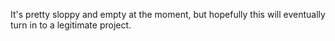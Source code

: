 It's pretty sloppy and empty at the moment, but hopefully this will eventually turn in to a legitimate project.
